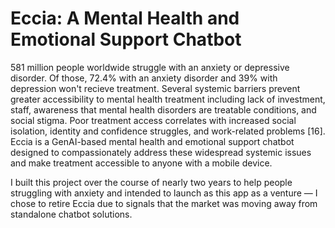 # Eccia: A Mental Health and Emotional Support Chatbot

581 million people worldwide struggle with an anxiety or depressive disorder. Of those, 72.4% with an anxiety disorder and 39% with depression won't recieve treatment. Several systemic barriers prevent greater accessibility to mental health treatment including lack of investment, staff, awareness that mental health disorders are treatable conditions, and social stigma. 
Poor treatment access correlates with increased social isolation, identity and confidence struggles, and work-related problems [16]. Eccia is a GenAI-based mental health and emotional support chatbot designed to compassionately address these widespread systemic issues and make treatment accessible to anyone with a mobile device.

I built this project over the course of nearly two years to help people struggling with anxiety and intended to launch as this app as a venture — I chose to retire Eccia due to signals that the market was moving away from standalone chatbot solutions.
